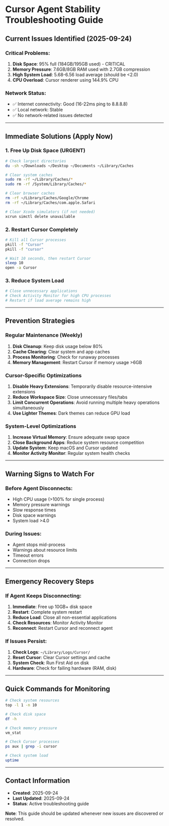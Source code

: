 # Cursor Agent Stability Troubleshooting Guide

## **Current Issues Identified (2025-09-24)**

### **Critical Problems:**
1. **Disk Space**: 95% full (184GB/195GB used) - CRITICAL
2. **Memory Pressure**: 7.6GB/8GB RAM used with 2.7GB compression
3. **High System Load**: 5.68-6.56 load average (should be <2.0)
4. **CPU Overload**: Cursor renderer using 144.9% CPU

### **Network Status:**
- ✅ Internet connectivity: Good (16-22ms ping to 8.8.8.8)
- ✅ Local network: Stable
- ✅ No network-related issues detected

---

## **Immediate Solutions (Apply Now)**

### **1. Free Up Disk Space (URGENT)**
```bash
# Check largest directories
du -sh ~/Downloads ~/Desktop ~/Documents ~/Library/Caches

# Clear system caches
sudo rm -rf ~/Library/Caches/*
sudo rm -rf /System/Library/Caches/*

# Clear browser caches
rm -rf ~/Library/Caches/Google/Chrome
rm -rf ~/Library/Caches/com.apple.Safari

# Clear Xcode simulators (if not needed)
xcrun simctl delete unavailable
```

### **2. Restart Cursor Completely**
```bash
# Kill all Cursor processes
pkill -f "Cursor"
pkill -f "cursor"

# Wait 10 seconds, then restart Cursor
sleep 10
open -a Cursor
```

### **3. Reduce System Load**
```bash
# Close unnecessary applications
# Check Activity Monitor for high CPU processes
# Restart if load average remains high
```

---

## **Prevention Strategies**

### **Regular Maintenance (Weekly)**
1. **Disk Cleanup**: Keep disk usage below 80%
2. **Cache Clearing**: Clear system and app caches
3. **Process Monitoring**: Check for runaway processes
4. **Memory Management**: Restart Cursor if memory usage >6GB

### **Cursor-Specific Optimizations**
1. **Disable Heavy Extensions**: Temporarily disable resource-intensive extensions
2. **Reduce Workspace Size**: Close unnecessary files/tabs
3. **Limit Concurrent Operations**: Avoid running multiple heavy operations simultaneously
4. **Use Lighter Themes**: Dark themes can reduce GPU load

### **System-Level Optimizations**
1. **Increase Virtual Memory**: Ensure adequate swap space
2. **Close Background Apps**: Reduce system resource competition
3. **Update System**: Keep macOS and Cursor updated
4. **Monitor Activity Monitor**: Regular system health checks

---

## **Warning Signs to Watch For**

### **Before Agent Disconnects:**
- High CPU usage (>100% for single process)
- Memory pressure warnings
- Slow response times
- Disk space warnings
- System load >4.0

### **During Issues:**
- Agent stops mid-process
- Warnings about resource limits
- Timeout errors
- Connection drops

---

## **Emergency Recovery Steps**

### **If Agent Keeps Disconnecting:**
1. **Immediate**: Free up 10GB+ disk space
2. **Restart**: Complete system restart
3. **Reduce Load**: Close all non-essential applications
4. **Check Resources**: Monitor Activity Monitor
5. **Reconnect**: Restart Cursor and reconnect agent

### **If Issues Persist:**
1. **Check Logs**: `~/Library/Logs/Cursor/`
2. **Reset Cursor**: Clear Cursor settings and cache
3. **System Check**: Run First Aid on disk
4. **Hardware**: Check for failing hardware (RAM, disk)

---

## **Quick Commands for Monitoring**

```bash
# Check system resources
top -l 1 -n 10

# Check disk space
df -h

# Check memory pressure
vm_stat

# Check Cursor processes
ps aux | grep -i cursor

# Check system load
uptime
```

---

## **Contact Information**
- **Created**: 2025-09-24
- **Last Updated**: 2025-09-24
- **Status**: Active troubleshooting guide

**Note**: This guide should be updated whenever new issues are discovered or resolved.